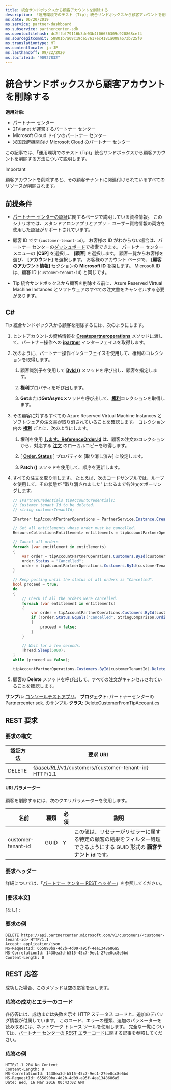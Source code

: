 ```yaml
---
title: 統合サンドボックスから顧客アカウントを削除する
description: 「運用環境でのテスト (Tip)」統合サンドボックスから顧客アカウントを削除する方法。
ms.date: 06/20/2019
ms.service: partner-dashboard
ms.subservice: partnercenter-sdk
ms.openlocfilehash: dc2ffbf79116b3de03b4f06656309c920868cef4
ms.sourcegitcommit: 58801b7a09c19ce57617ec4181a008a673b725f0
ms.translationtype: MT
ms.contentlocale: ja-JP
ms.lasthandoff: 09/22/2020
ms.locfileid: "90927832"
---
```

# <a name="delete-a-customer-account-from-the-integration-sandbox"></a>統合サンドボックスから顧客アカウントを削除する

**適用対象:**

- パートナー センター
- 21Vianet が運営するパートナー センター
- Microsoft Cloud ドイツのパートナー センター
- 米国政府機関向け Microsoft Cloud のパートナー センター

この記事では、「運用環境でのテスト (Tip)」統合サンドボックスから顧客アカウントを削除する方法について説明します。

> [!IMPORTANT]
> 顧客アカウントを削除すると、その顧客テナントに関連付けられているすべてのリソースが削除されます。

## <a name="prerequisites"></a>前提条件

- [パートナー センターの認証](partner-center-authentication.md)に関するページで説明している資格情報。 このシナリオでは、スタンドアロンアプリとアプリ + ユーザー資格情報の両方を使用した認証がサポートされています。

- 顧客 ID です (`customer-tenant-id`)。 お客様の ID がわからない場合は、パートナー センターの[ダッシュボード](https://partner.microsoft.com/dashboard)で検索できます。 パートナー センター メニューの **[CSP]** を選択し、 **[顧客]** を選択します。 顧客一覧からお客様を選び、 **[アカウント]** を選択します。 お客様のアカウント ページで、 **[顧客のアカウント情報]** セクションの **Microsoft ID** を探します。 Microsoft ID は、顧客 ID (`customer-tenant-id`) と同じです。

- Tip 統合サンドボックスから顧客を削除する前に、Azure Reserved Virtual Machine Instances とソフトウェアのすべての注文書をキャンセルする必要があります。

## <a name="c"></a>C\#

Tip 統合サンドボックスから顧客を削除するには、次のようにします。

1. ヒントアカウントの資格情報を [**Createpartneroperations**](/dotnet/api/microsoft.store.partnercenter.partnerservice.instance) メソッドに渡して、パートナー操作への [**ipartner**](/dotnet/api/microsoft.store.partnercenter.ipartner) インターフェイスを取得します。

2. 次のように、パートナー操作インターフェイスを使用して、権利のコレクションを取得します。

    1. 顧客識別子を使用して [**ById ()**](/dotnet/api/microsoft.store.partnercenter.customers.icustomercollection.byid) メソッドを呼び出し、顧客を指定します。

    2. **権利**プロパティを呼び出します。

    3. **Get**または**GetAsync**メソッドを呼び出して、[**権利**](entitlement-resources.md)コレクションを取得します。

3. その顧客に対するすべての Azure Reserved Virtual Machine Instances とソフトウェアの注文書が取り消されていることを確認します。 コレクション内の [**権利**](entitlement-resources.md) ごとに、次のようにします。

    1. 権利を使用 [**します。ReferenceOrder.Id**](entitlement-resources.md#referenceorder) は、顧客の注文のコレクションから、対応する [注文](order-resources.md#order) のローカルコピーを取得します。

    2. [ [**Order. Status**](order-resources.md#order) ] プロパティを [取り消し済み] に設定します。

    3. **Patch ()** メソッドを使用して、順序を更新します。

4. すべての注文を取り消します。 たとえば、次のコードサンプルでは、ループを使用して、その状態が "取り消されました" になるまで各注文をポーリングします。

    ``` csharp
    // IPartnerCredentials tipAccountCredentials;
    // Customer tenant Id to be deleted.
    // string customerTenantId;

    IPartner tipAccountPartnerOperations = PartnerService.Instance.CreatePartnerOperations(tipAccountCredentials);

    // Get all entitlements whose order must be cancelled.
    ResourceCollection<Entitlement> entitlements = tipAccountPartnerOperations.Customers.ById(customerTenantId).Entitlements.Get();

    // Cancel all orders
    foreach (var entitlement in entitlements)
    {
        var order = tipAccountPartnerOperations.Customers.ById(customerTenantId).Orders.ById(entitlement.ReferenceOrder.Id).Get();
        order.Status = "Cancelled";
        order = tipAccountPartnerOperations.Customers.ById(customerTenantId).Orders.ById(order.Id).Patch(order);
    }

    // Keep polling until the status of all orders is "Cancelled".
    bool proceed = true;
    do
    {
        // Check if all the orders were cancelled.
        foreach (var entitlement in entitlements)
        {
            var order = tipAccountPartnerOperations.Customers.ById(customerTenantId).Orders.ById(entitlement.ReferenceOrder.Id).Get();
            if (!order.Status.Equals("Cancelled", StringComparison.OrdinalIgnoreCase))
            {
                proceed = false;
            }
        }

        // Wait for a few seconds.
        Thread.Sleep(5000);
    }
    while (proceed == false);

    tipAccountPartnerOperations.Customers.ById(customerTenantId).Delete();
    ```

5. 顧客の **Delete** メソッドを呼び出して、すべての注文がキャンセルされていることを確認します。

**サンプル**: [コンソールテストアプリ](console-test-app.md)。 **プロジェクト**: パートナーセンターの Partnercenter sdk. のサンプル **クラス**: DeleteCustomerFromTipAccount.cs

## <a name="rest-request"></a>REST 要求

### <a name="request-syntax"></a>要求の構文

| 認証方法     | 要求 URI                                                                            |
|------------|----------------------------------------------------------------------------------------|
| DELETE     | [*{baseURL}*](partner-center-rest-urls.md)/v1/customers/{customer-tenant-id} HTTP/1.1 |

#### <a name="uri-parameter"></a>URI パラメーター

顧客を削除するには、次のクエリパラメーターを使用します。

| 名前                   | 種類     | 必須 | 説明                                                                         |
|------------------------|----------|----------|-------------------------------------------------------------------------------------|
| customer-tenant-id     | GUID     | Y        | この値は、リセラーがリセラーに属する特定の顧客の結果をフィルター処理できるようにする GUID 形式の **顧客テナント id** です。 |

### <a name="request-headers"></a>要求ヘッダー

詳細については、「[パートナー センター REST ヘッダー](headers.md)」を参照してください。

### <a name="request-body"></a>[要求本文]

[なし] :

### <a name="request-example"></a>要求の例

```http
DELETE https://api.partnercenter.microsoft.com/v1/customers/<customer-tenant-id> HTTP/1.1
Accept: application/json
MS-RequestId: 655890ba-4d2b-4d09-a95f-4ea1348686a5
MS-CorrelationId: 1438ea3d-b515-45c7-9ec1-27ee0cc8e6bd
Content-Length: 0
```

## <a name="rest-response"></a>REST 応答

成功した場合、このメソッドは空の応答を返します。

### <a name="response-success-and-error-codes"></a>応答の成功とエラーのコード

各応答には、成功または失敗を示す HTTP ステータス コードと、追加のデバッグ情報が付属しています。 このコード、エラーの種類、追加のパラメーターを読み取るには、ネットワーク トレース ツールを使用します。 完全な一覧については、[パートナー センターの REST エラーコード](error-codes.md)に関する記事を参照してください。

### <a name="response-example"></a>応答の例

```http
HTTP/1.1 204 No Content
Content-Length: 0
MS-CorrelationId: 1438ea3d-b515-45c7-9ec1-27ee0cc8e6bd
MS-RequestId: 655890ba-4d2b-4d09-a95f-4ea1348686a5
Date: Wed, 16 Mar 2016 00:43:02 GMT
```
